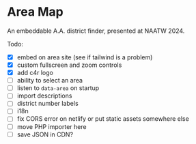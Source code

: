 # Area Map

An embeddable A.A. district finder, presented at NAATW 2024.

Todo:

- [x] embed on area site (see if tailwind is a problem)
- [x] custom fullscreen and zoom controls
- [x] add c4r logo
- [ ] ability to select an area
- [ ] listen to `data-area` on startup
- [ ] import descriptions
- [ ] district number labels
- [ ] i18n
- [ ] fix CORS error on netlify or put static assets somewhere else
- [ ] move PHP importer here
- [ ] save JSON in CDN?

